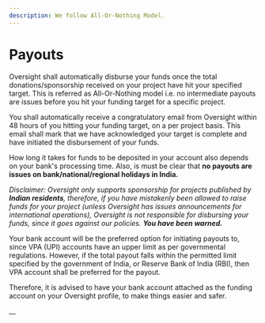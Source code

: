```yaml
---
description: We follow All-Or-Nothing Model.
---
```


# Payouts

Oversight shall automatically disburse your funds once the total donations/sponsorship received on your project have hit your specified target. This is referred as All-Or-Nothing model i.e. no intermediate payouts are issues before you hit your funding target for a specific project.

You shall automatically receive a congratulatory email from Oversight within 48 hours of you hitting your funding target, on a per project basis. This email shall mark that we have acknowledged your target is complete and have initiated the disbursement of your funds.

How long it takes for funds to be deposited in your account also depends on your bank's processing time. Also, is must be clear that **no payouts are issues on bank/national/regional holidays in India.**

_Disclaimer: Oversight only supports sponsorship for projects published by **Indian residents**, therefore, if you have mistakenly been allowed to raise funds for your project \(unless Oversight has issues announcements for international operations\), Oversight is not responsible for disbursing your funds, since it goes against our policies. **You have been warned.**_

Your bank account will be the preferred option for initiating payouts to, since VPA \(UPI\) accounts have an upper limit as per governmental regulations. However, if the total payout falls within the permitted limit specified by the government of India, or Reserve Bank of India \(RBI\), then VPA account shall be preferred for the payout.

Therefore, it is advised to have your bank account attached as the funding account on your Oversight profile, to make things easier and safer. 

\_\_

